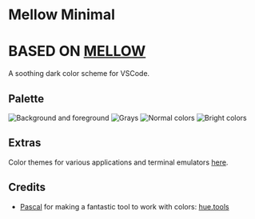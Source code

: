 # Mellow Minimal

# BASED ON [MELLOW](https://github.com/mellow-theme/mellow-theme)

A soothing dark color scheme for VSCode.

## Palette

![Background and foreground](https://user-images.githubusercontent.com/1040966/197761645-8864f33c-a287-4bec-b8fa-2f6c3033f380.png)
![Grays](https://user-images.githubusercontent.com/1040966/197760220-e8c71e34-e421-474b-819d-4acd12e126de.png)
![Normal colors](https://user-images.githubusercontent.com/1040966/197760225-9a3e3ff0-7ee0-426f-9646-c4b5e3dc0acc.png)
![Bright colors](https://user-images.githubusercontent.com/1040966/197760222-f2f43028-b3b8-4480-be79-5ec95a330db7.png)

## Extras

Color themes for various applications and terminal emulators [here](https://github.com/kvrohit/mellow.nvim).

## Credits

- [Pascal](https://pabue.co/) for making a fantastic tool to work with colors: [hue.tools](https://hue.tools/?format=hex)
